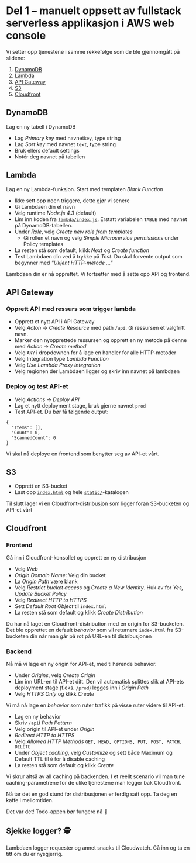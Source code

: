 # Del 1 – manuelt oppsett av fullstack serverless applikasjon i AWS web console

Vi setter opp tjenestene i samme rekkefølge som de ble gjennomgått på slidene:

1. [DynamoDB](#dynamodb)
2. [Lambda](#lambda)
3. [API Gateway](#api-gateway)
4. [S3](#s3)
5. [Cloudfront](#cloudfront)

## DynamoDB
Lag en ny tabell i DynamoDB

- Lag _Primary key_ med navnet`key`, type string
- Lag _Sort key_ med navnet `text`, type string
- Bruk ellers default settings
- Notér deg navnet på tabellen

## Lambda
Lag en ny Lambda-funksjon. Start med templaten _Blank Function_

- Ikke sett opp noen triggere, dette gjør vi senere
- Gi Lambdaen din et navn
- Velg runtime _Node.js 4.3_ (default)
- Lim inn koden fra [`lambda/index.js`](lambda/index.js). Erstatt variabelen `TABLE` med navnet på DynamoDB-tabellen.
- Under _Role_, velg _Create new role from templates_
  - Gi rollen et navn og velg _Simple Microservice permissions_ under Policy templates
- La resten stå som default, klikk _Next_ og _Create function_
- Test Lambdaen din ved å trykke på _Test_. Du skal forvente output som begynner med _"Ukjent HTTP-metode ..."_

Lambdaen din er nå opprettet. Vi fortsetter med å sette opp API og frontend.

## API Gateway

### Opprett API med ressurs som trigger lambda
- Opprett et nytt API i API Gateway
- Velg _Acton_ -> _Create Resource_ med path `/api`. Gi ressursen et valgfritt navn.
- Marker den nyopprettede ressursen og opprett en ny metode på denne med _Action_ -> _Create method_
- Velg `ANY` i dropdownen for å lage en handler for alle HTTP-metoder
- Velg Integration type _Lambda Function_
- Velg _Use Lambda Proxy integration_
- Velg regionen der Lambdaen ligger og skriv inn navnet på lambdaen

### Deploy og test API-et
- Velg _Actions_ -> _Deploy API_
- Lag et nytt deployment stage, bruk gjerne navnet `prod`
- Test API-et. Du bør få følgende output:

```
{
  "Items": [],
  "Count": 0,
  "ScannedCount": 0
}
```

Vi skal nå deploye en frontend som benytter seg av API-et vårt.

## S3
- Opprett en S3-bucket
- Last opp [`index.html`](frontend/index.html) og hele [`static/`](frontend/static)-katalogen

Til slutt lager vi en Cloudfront-distribusjon som ligger foran S3-bucketen og API-et vårt

## Cloudfront

### Frontend
Gå inn i Cloudfront-konsollet og opprett en ny distribusjon

- Velg _Web_
- _Origin Domain Name_: Velg din bucket
- La _Origin Path_ være blank
- Velg _Restrict bucket access_ og _Create a New Identity_. Huk av for _Yes, Update Bucket Policy_
- Velg _Redirect HTTP to HTTPS_
- Sett _Default Root Object_ til `index.html`
- La resten stå som default og klikk _Create Distribution_

Du har nå laget en Cloudfront-distribution med en origin for S3-bucketen. Det ble opprettet en default _behavior_ som vil returnere `index.html` fra S3-bucketen din når man går på rot på URL-en til distribusjonen

### Backend
Nå må vi lage en ny origin for API-et, med tilhørende behavior.

- Under _Origins_, velg _Create Origin_
- Lim inn URL-en til API-et ditt. Den vil automatisk splittes slik at API-ets deployment stage (f.eks. `/prod`) legges inn i _Origin Path_
- Velg _HTTPS Only_ og klikk _Create_

Vi må nå lage en _behavior_ som ruter trafikk på visse ruter videre til API-et.

- Lag en ny behavior
- Skriv `/api`i _Path Pattern_
- Velg origin til API-et under _Origin_
- _Redirect HTTP to HTTPS_
- Velg _Allowed HTTP Methods_ `GET, HEAD, OPTIONS, PUT, POST, PATCH, DELETE`
- Under _Object caching_, velg _Customize_ og sett både Maximum og Default TTL til `0` for å disable caching
- La resten stå som default og klikk _Create_

Vi skrur altså av all caching på backenden. I et reellt scenario vil man tune caching-parametrene for de ulike tjenestene man legger bak Cloudfront.

Nå tar det en god stund før distribusjonen er ferdig satt opp. Ta deg en kaffe i mellomtiden.

Det var det! Todo-appen bør fungere nå 🚀

## Sjekke logger? 🕵

Lambdaen logger requester og annet snacks til Cloudwatch. Gå inn og ta en titt om du er nysgjerrig.
